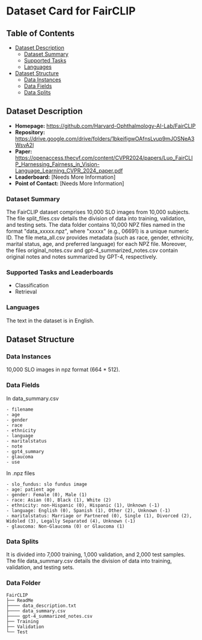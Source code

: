 # Dataset Card for FairCLIP

## Table of Contents
- [Dataset Description](#dataset-description)
  - [Dataset Summary](#dataset-summary)
  - [Supported Tasks](#supported-tasks-and-leaderboards)
  - [Languages](#languages)
- [Dataset Structure](#dataset-structure)
  - [Data Instances](#data-instances)
  - [Data Fields](#data-instances)
  - [Data Splits](#data-instances)

## Dataset Description

- **Homepage:** https://github.com/Harvard-Ophthalmology-AI-Lab/FairCLIP
- **Repository:** https://drive.google.com/drive/folders/1bkeifigwOAfnsLvup9mJOSNeA3WsvA2l
- **Paper:** https://openaccess.thecvf.com/content/CVPR2024/papers/Luo_FairCLIP_Harnessing_Fairness_in_Vision-Language_Learning_CVPR_2024_paper.pdf
- **Leaderboard:** [Needs More Information]
- **Point of Contact:** [Needs More Information]

### Dataset Summary

The FairCLIP dataset comprises 10,000 SLO images from 10,000 subjects. The file split_files.csv details the division of data into training, validation, and testing sets. The data folder contains 10,000 NPZ files named in the format "data_xxxxx.npz", where "xxxxx" (e.g., 06691) is a unique numeric ID. The file meta_all.csv provides metadata (such as race, gender, ethnicity, marital status, age, and preferred language) for each NPZ file. Moreover, the files original_notes.csv and gpt-4_summarized_notes.csv contain original notes and notes summarized by GPT-4, respectively.

### Supported Tasks and Leaderboards

- Classification
- Retrieval

### Languages

The text in the dataset is in English.

## Dataset Structure

### Data Instances

10,000 SLO images in npz format (664 * 512).

### Data Fields

In data_summary.csv

```
- filename
- age
- gender
- race
- ethnicity
- language
- maritalstatus
- note
- gpt4_summary
- glaucoma
- use
```

In .npz files

```
- slo_fundus: slo fundus image
- age: patient age
- gender: Female (0), Male (1)
- race: Asian (0), Black (1), White (2)
- ethnicity: non-Hispanic (0), Hispanic (1), Unknown (-1)
- language: English (0), Spanish (1), Other (2), Unknown (-1)
- maritalstatus: Marriage or Partnered (0), Single (1), Divorced (2), Widoled (3), Legally Separated (4), Unknown (-1)
- glaucoma: Non-Glaucoma (0) or Glaucoma (1)
```

### Data Splits

It is divided into 7,000 training, 1,000 validation, and 2,000 test samples. The file data_summary.csv details the division of data into training, validation, and testing sets. 

### Data Folder
```
FairCLIP
├── ReadMe
├──── data_description.txt
├──── data_summary.csv
├──── gpt-4_summarized_notes.csv
├── Training
├── Validation
└── Test
```